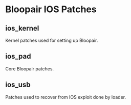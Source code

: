# Bloopair IOS Patches
## ios_kernel
Kernel patches used for setting up Bloopair.

## ios_pad
Core Bloopair patches.

## ios_usb
Patches used to recover from IOS exploit done by loader.
